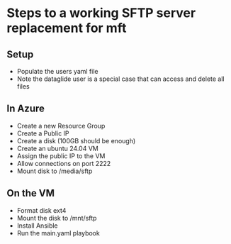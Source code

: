 # Steps to a working SFTP server replacement for mft
## Setup
* Populate the users yaml file
* Note the dataglide user is a special case that can access and delete all files

## In Azure
* Create a new Resource Group
* Create a Public IP 
* Create a disk (100GB should be enough)
* Create an ubuntu 24.04 VM
* Assign the public IP to the VM
* Allow connections on port 2222
* Mount disk to /media/sftp

## On the VM
* Format disk ext4
* Mount the disk to /mnt/sftp
* Install Ansible
* Run the main.yaml playbook
